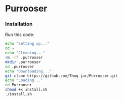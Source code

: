 # Purrooser

### Installation
Run this code:
```bash
echo "Setting up..."
cd ~
echo "Cleaning..."
rm -rf .purrooser
mkdir .purrooser
cd .purrooser
echo "Downloading..."
git clone https://github.com/Thoq-jar/Purrooser.git
echo "Loading..."
cd Purrooser
chmod +x install.sh
./install.sh
```